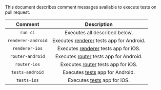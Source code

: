This document describes comment messages available to execute tests on pull request.

|Comment                 |Description|
|:----------------------:|:---------:|
|`run ci`                |Executes all described below.|
|`renderer-android`      |Executes [renderer](https://github.com/NativeScript/nativescript-angular/tree/master/e2e/renderer) tests app for Android.|
|`renderer-ios`          |Executes [renderer](https://github.com/NativeScript/nativescript-angular/tree/master/e2e/renderer) tests app for iOS.|
|`router-android`        |Executes [router](https://github.com/NativeScript/nativescript-angular/tree/master/e2e/router) tests app for Android.|
|`router-ios`            |Executes [router](https://github.com/NativeScript/nativescript-angular/tree/master/e2e/router) tests app for iOS.|
|`tests-android`        |Executes [tests](https://github.com/NativeScript/nativescript-angular/tree/master/tests) app for Android.|
|`tests-ios`            |Executes [tests](https://github.com/NativeScript/nativescript-angular/tree/master/tests) app for iOS.|
